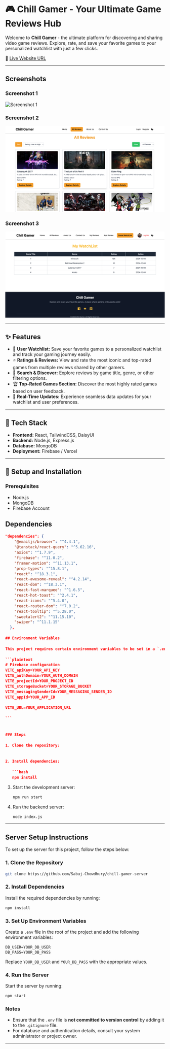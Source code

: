 # 🎮 **Chill Gamer - Your Ultimate Game Reviews Hub**

Welcome to **Chill Gamer** - the ultimate platform for discovering and sharing video game reviews. Explore, rate, and save your favorite games to your personalized watchlist with just a few clicks.

🔗 [Live Website URL](https://chill-gamer-f8131.firebaseapp.com/)

---

## Screenshots

### Screenshot 1

![Screenshot 1](./src/assets/scernshots/Screenshot%202025-01-08%20at%2015.12.44.png)

### Screenshot 2

![Screenshot 2](./src/assets/scernshots/Screenshot%202025-01-08%20at%2015.13.03.png)

### Screenshot 3

![Screenshot 3](./src/assets/scernshots/Screenshot%202025-01-08%20at%2015.13.43.png)

---

## ✨ **Features**

- 🚀 **User Watchlist:** Save your favorite games to a personalized watchlist and track your gaming journey easily.
- ⭐ **Ratings & Reviews:** View and rate the most iconic and top-rated games from multiple reviews shared by other gamers.
- 🔎 **Search & Discover:** Explore reviews by game title, genre, or other filtering options.
- 🏆 **Top-Rated Games Section:** Discover the most highly rated games based on user feedback.
- 📆 **Real-Time Updates:** Experience seamless data updates for your watchlist and user preferences.

---

## 📂 **Tech Stack**

- **Frontend:** React, TailwindCSS, DaisyUI
- **Backend:** Node.js, Express.js
- **Database:** MongoDB
- **Deployment:** Firebase / Vercel

---

## 🚀 Setup and Installation

### Prerequisites

- Node.js
- MongoDB
- Firebase Account

## Dependencies

````json
"dependencies": {
    "@emailjs/browser": "^4.4.1",
    "@tanstack/react-query": "^5.62.16",
    "axios": "^1.7.9",
    "firebase": "^11.0.2",
    "framer-motion": "^11.13.1",
    "prop-types": "^15.8.1",
    "react": "^18.3.1",
    "react-awesome-reveal": "^4.2.14",
    "react-dom": "^18.3.1",
    "react-fast-marquee": "^1.6.5",
    "react-hot-toast": "^2.4.1",
    "react-icons": "^5.4.0",
    "react-router-dom": "^7.0.2",
    "react-tooltip": "^5.28.0",
    "sweetalert2": "^11.15.10",
    "swiper": "^11.1.15"
  },

## Environment Variables

This project requires certain environment variables to be set in a `.env.local` file. Below is an example template for the `.env.local` file:

```plaintext
# Firebase configuration
VITE_apiKey=YOUR_API_KEY
VITE_authDomain=YOUR_AUTH_DOMAIN
VITE_projectId=YOUR_PROJECT_ID
VITE_storageBucket=YOUR_STORAGE_BUCKET
VITE_messagingSenderId=YOUR_MESSAGING_SENDER_ID
VITE_appId=YOUR_APP_ID

VITE_URL=YOUR_APPLICATION_URL

```


### Steps

1. Clone the repository:


2. Install dependencies:

   ```bash
   npm install
````

3. Start the development server:

   ```bash
   npm run start
   ```

4. Run the backend server:
   ```bash
   node index.js
   ```

---

## Server Setup Instructions

To set up the server for this project, follow the steps below:

### 1. Clone the Repository

```bash
git clone https://github.com/Sabuj-Chowdhury/chill-gamer-server
```

### 2. Install Dependencies

Install the required dependencies by running:

```bash
npm install
```

### 3. Set Up Environment Variables

Create a `.env` file in the root of the project and add the following environment variables:

```plaintext
DB_USER=YOUR_DB_USER
DB_PASS=YOUR_DB_PASS
```

Replace `YOUR_DB_USER` and `YOUR_DB_PASS` with the appropriate values.

### 4. Run the Server

Start the server by running:

```bash
npm start
```

### Notes

- Ensure that the `.env` file is **not committed to version control** by adding it to the `.gitignore` file.
- For database and authentication details, consult your system administrator or project owner.

---
